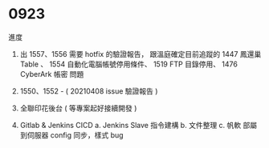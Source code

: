 # 0923

進度

1. 出 1557、1556 需要 hotfix 的驗證報告，
   跟溫庭確定目前追蹤的 
   1447 鳳還巢 Table 、
   1554 自動化電腦帳號停用條件、
   1519 FTP 目錄停用、
   1476 CyberArk 帳密 問題
   
2. 1550、1552 - ( 20210408 issue 驗證報告 )
3. 全聯印花後台 ( 等專案起好接續開發 )
4. Gitlab & Jenkins CICD 
   a. Jenkins Slave 指令建構 
   b. 文件整理
   c. 帆軟 部屬到伺服器 config 同步，樣式 bug
